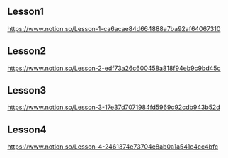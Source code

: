 ## Lesson1
https://www.notion.so/Lesson-1-ca6acae84d664888a7ba92af64067310

## Lesson2
https://www.notion.so/Lesson-2-edf73a26c600458a818f94eb9c9bd45c 

## Lesson3
https://www.notion.so/Lesson-3-17e37d7071984fd5969c92cdb943b52d

## Lesson4
https://www.notion.so/Lesson-4-2461374e73704e8ab0a1a541e4cc4bfc

